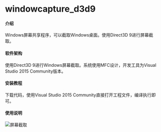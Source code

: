# windowcapture_d3d9

#### 介绍
Windows屏幕共享程序，可以截取Windows桌面。使用Direct3D 9进行屏幕截取。

#### 软件架构
使用Direct3D 9进行Windows屏幕截取。系统使用MFC设计，开发工具为Visual Studio 2015 Community版本。


#### 安装教程

下载代码，使用Visual Studio 2015 Community直接打开工程文件，编译执行即可。

#### 使用说明
![屏幕截取](https://gitee.com/videoaudioer/windowcapture_d3d9/raw/master/screenshot/screenshot.png "屏幕截取")  